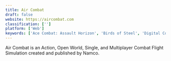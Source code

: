 ```yaml
---
title: Air Combat
draft: false 
website: https://aircombat.com
classification: ['']
platform: ['Web']
keywords: ['Ace Combat: Assault Horizon', 'Birds of Steel', 'Digital Combat Simulator', 'Flight Simulator: VR', 'FlightGear', 'Google Earth VR', 'IL-2 Sturmovik: Battle of Stalingrad', 'Infinite Flight', 'Microsoft Flight Simulator X', 'Orbiter', 'Sky Gamblers: Storm Raiders', 'Snoopy Flying Ace', 'Tom Clancy’s H.A.W.X 2', 'Wing Commander: Prophecy']
---
```

Air Combat is an Action, Open World, Single, and Multiplayer Combat Flight Simulation created and published by Namco.